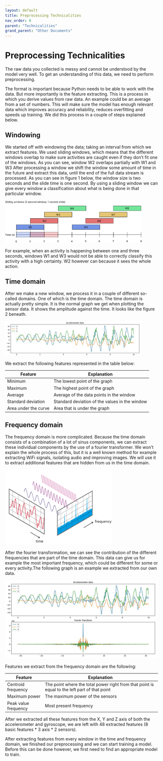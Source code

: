 ```yaml
---
layout: default
title: Preprocessing Technicalities
nav_order: 0
parent: "Technicalities"
grand_parent: "Other Documents"
---
```


# Preprocessing Technicalities

The raw data you collected is messy and cannot be understood by the model very well. To get an understanding of this data, we need to perform preprocessing. 

The format is important because Python needs to be able to work with the data. But more importantly is the feature extracting. This is a process in which you derive values from raw data. An example could be an average from a set of numbers. This will make sure the model has enough relevant data which improves accuracy and reliability, reduces overfitting and speeds up training. We did this process in a couple of steps explained below.

## Windowing
We started off with windowing the data; taking an interval from which we extract features. We used sliding windows, which means that the different windows overlap to make sure activities are caught even if they don’t fit one of the windows. As you can see, window W2 overlaps partially with W1 and W3 After processing a window we shift the window some amount of time in the future and extract this data, until the end of the full data stream is processed. As you can see in figure 1 below, the window size is two seconds and the slide time is one second. By using a sliding window we can give every window a classification about what is being done in that particular window.

![slidingwindow](213728097-447c9aa8-7f32-4483-a1d0-1c0ac664c6db.png)

For example, when an activity is happening between one and three seconds, windows W1 and W3 would not be able to correctly classify this activity with a high certainty. W2 however can because it sees the whole action.

## Time domain
After we make a new window, we process it in a couple of different so-called domains. One of which is the time domain. The time domain is actually pretty simple. It is the normal graph we get when plotting the sensor data. It shows the amplitude against the time. It looks like the figure 2 beneath.

<img width="452" alt="timedomain" src="213728171-aec31fd4-e428-4286-bde8-68172bacf974.png">

We extract the following features represented in the table below:

| Feature              | Explanation                                    |
|----------------------|------------------------------------------------|
| Minimum              | The lowest point of the graph                  |
| Maximum              | The highest point of the graph                 |
| Average              | Average of the data points in the window       |
| Standard deviation   | Standard deviation of the values in the window |
| Area under the curve | Area that is under the graph                   |

## Frequency domain
The frequency domain is more complicated. Because the time domain consists of a combination of a lot of sinus components, we can extract these individual components by the use of a fourier transformer. We won’t explain the whole process of this, but it is a well known method for example extracting WiFi signals, isolating audio and improving images. We will use it to extract additional features that are hidden from us in the time domain.

![time-to-freq](time-to-freq.png)

After the fourier transformation, we can see the contribution of the different frequencies that are part of the time domain. This data can give us for example the most important frequency, which could be different for some or every activity.The following graph is an example we extracted from our own data.

![fourier](fourier.png)

Features we extract from the frequency domain are the following:

| Feature              | Explanation                                                                                   |
|----------------------|-----------------------------------------------------------------------------------------------|
| Centroid frequency   | The point where the total power right from that point is equal to the left part of that point |
| Maximum power        | The maximum power of the sensors                                                              |
| Peak value frequency | Most present frequency                                                                        |

After we extracted all these features from the X, Y and Z axis of both the accelerometer and gyroscope, we are left with 48 extracted features (8 basic features * 3 axis * 2 sensors).

After extracting features from every window in the time and frequency domain, we finished our preprocessing and we can start training a model. Before this can be done however, we first need to find an appropriate model to train.

